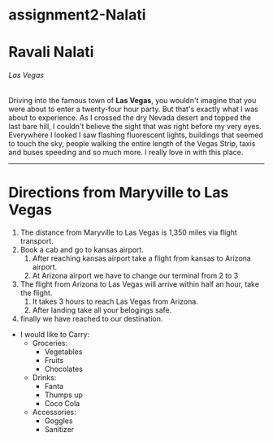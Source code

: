 # assignment2-Nalati
# Ravali Nalati
###### Las Vegas  
Driving into the famous town of **Las Vegas**, you wouldn't imagine that you were about to enter a twenty-four hour party. But that's exactly what I was about to experience. As I crossed the dry Nevada desert and topped the last bare hill, I couldn't believe the sight that was right before my very eyes. Everywhere I looked I saw flashing fluorescent lights, buildings that seemed to touch the sky, people walking the entire length of the Vegas Strip, taxis and buses speeding and so much more. I really love in with this place.


---

# Directions from Maryville to Las Vegas
1. The distance from Maryville to Las Vegas is 1,350 miles via flight transport.
2. Book a cab and go to kansas airport.
    1. After reaching kansas airport take a flight from kansas to Arizona airport.
    2. At Arizona airport we have to change our terminal from 2 to 3
3. The flight from Arizona to Las Vegas will arrive within half an hour, take the flight.
    1. It takes 3 hours to reach Las Vegas from Arizona.
    2. After landing take all your belogings safe.
4. finally we have reached to our destination.  


* I would like to Carry:
  * Groceries:
    * Vegetables
    * Fruits
    * Chocolates
  * Drinks:
    * Fanta
    * Thumps up
    * Coco Cola
  * Accessories:
    * Goggles
    * Sanitizer 